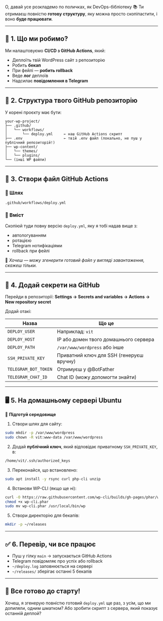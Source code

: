 О, давай усе розкладемо по поличках, як DevOps-бібліотеку 📚
Ти отримаєш повністю **готову структуру**, яку можна просто скопіпастити, і воно **буде працювати**.

---

## 🔧 **1. Що ми робимо?**

Ми налаштовуємо **CI/CD з GitHub Actions**, який:

- Деплоїть твій WordPress сайт з репозиторію
- Робить **бекап**
- При фейлі — **робить rollback**
- Веде **лог** деплоїв
- Надсилає **повідомлення в Telegram**

---

## 📁 **2. Структура твого GitHub репозиторію**

У корені проєкту має бути:

```
your-wp-project/
├── .github/
│   └── workflows/
│       └── deploy.yml     ← наш GitHub Actions скрипт
├── .env                   ← твій .env файл (локально, не пуш у публічний репозиторій!)
├── wp-content/
│   └── themes/
│   └── plugins/
└── (інші WP файли)
```

---

## 📄 **3. Створи файл GitHub Actions**

### 📍 Шлях

```
.github/workflows/deploy.yml
```

### 🧾 Вміст

Скопіюй туди повну версію `deploy.yml`, яку я тобі надав вище з:

- автологуванням
- ротацією
- Telegram нотифікаціями
- rollback при фейлі

💬 *Хочеш — можу згенерити готовий файл у вигляді завантаження, скажеш тільки.*

---

## 🔑 **4. Додай секрети на GitHub**

Перейди в репозиторії:
**Settings → Secrets and variables → Actions → New repository secret**

Додай отакі:

| Назва                    | Що це                                         |
|--------------------------|-----------------------------------------------|
| `DEPLOY_USER`            | Наприклад: `vit`                              |
| `DEPLOY_HOST`            | IP або домен твого домашнього сервера         |
| `DEPLOY_PATH`            | `/var/www/wordpress` або інше                 |
| `SSH_PRIVATE_KEY`        | Приватний ключ для SSH (генеруєш вручну)      |
| `TELEGRAM_BOT_TOKEN`     | Отримуєш у @BotFather                          |
| `TELEGRAM_CHAT_ID`       | Chat ID (можу допомогти знайти)               |

---

## 🖥️ **5. На домашньому сервері Ubuntu**

🔧 **Підготуй середовище**

1. Створи шлях для сайту:

```bash
sudo mkdir -p /var/www/wordpress
sudo chown -R vit:www-data /var/www/wordpress
```

2. Додай **публічний ключ**, який відповідає приватному `SSH_PRIVATE_KEY`, в:

```bash
/home/vit/.ssh/authorized_keys
```

3. Переконайся, що встановлено:

```bash
sudo apt install -y rsync curl php-cli unzip
```

4. Встанови WP-CLI (якщо ще ні):

```bash
curl -O https://raw.githubusercontent.com/wp-cli/builds/gh-pages/phar/wp-cli.phar
chmod +x wp-cli.phar
sudo mv wp-cli.phar /usr/local/bin/wp
```

5. Створи директорію для бекапів:

```bash
mkdir -p ~/releases
```

---

## ✅ **6. Перевір, чи все працює**

- Пуш у гілку `main` → запускається GitHub Actions
- Telegram повідомляє про успіх або rollback
- `~/deploy.log` заповнюється на сервері
- `~/releases/` зберігає останні 5 бекапів

---

## 🚀 **Все готово до старту!**

Хочеш, я згенерую повністю готовий `deploy.yml` ще раз, з усім, що ми допиляли, одним шматком?
Або зробити скрипт з сервера, який показує останній деплой?
